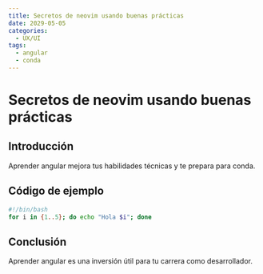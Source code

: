 ```yaml
---
title: Secretos de neovim usando buenas prácticas
date: 2029-05-05
categories:
  - UX/UI
tags:
  - angular
  - conda
---
```


# Secretos de neovim usando buenas prácticas

## Introducción

Aprender angular mejora tus habilidades técnicas y te prepara para conda.

## Código de ejemplo

```bash
#!/bin/bash
for i in {1..5}; do echo "Hola $i"; done
```

## Conclusión

Aprender angular es una inversión útil para tu carrera como desarrollador.
